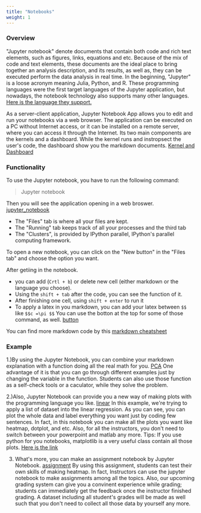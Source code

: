 ```yaml
---
title: "Notebooks"
weight: 1
---
```



### Overview 
"Jupyter notebook" denote documents that contain both code and rich text elements, such as figures, links, equations and etc. Because of the mix of code and text elements, these documents are the ideal place to bring together an analysis description, and its results, as well as, they can be executed perform the data analysis in real time. In the beginning, "Jupyter" is a loose acronym meaning Julia, Python, and R. These programming languages were the first target languages of the Jupyter application, but nowadays, the notebook technology also supports many other languages. [Here is the language they support.](https://github.com/jupyter/jupyter/wiki/Jupyter-kernels)

As a server-client application, Jupyter Notebook App allows you to edit and run your notebooks via a web browser. The application can be executed on a PC without Internet access, or it can be installed on a remote server, where you can access it through the Internet.
Its two main components are the kernels and a dashboard. While the kernel runs and instropsect the user's code, the dashboard show you the markdown documents.
[Kernel and Dashboard](K_D.png)

### Functionality 
To use the Jupyter notebook, you have to run the following command:
> Jupyter notebook

Then you will see the application opening in a web broswer.
[jupyter_notebook](Jupyter.png)

* The "Files" tab is where all your files are kept.
* The "Running" tab keeps track of all your processes and the third tab
* The "Clusters", is provided by IPython parallel, IPython's parallel computing framework. 

To open a new notebook, you can click on the "New button" in the "Files tab" and choose the option you want.

After getiing in the notebook. 
* you can add (`Crtl + b`) or delete new cell (either markdown or the language you choose).
* Using the `shift + tab` after the code, you can see the function of it.
* After finishing one cell, using `shift + enter` to run it
* To apply a latex in you markdown, you can add your latex between `$$` like `$$c =\pi $$`
You can use the botton at the top for some of those command, as well.
[button](button.png)

You can find more markdown code by this [markdown cheatsheet](https://github.com/jupyter/jupyter/wiki/Jupyter-kernels) 


### Example

1.)By using the Jupyter Notebook, you can combine your markdown explanation with a function doing all the real math for you.
[PCA](PCA.png)
One advantage of it is that you can go through different examples just by changing the variable in the function. Students can also use those function as a self-check tools or a caculator, while they solve the problem.

2.)Also, Jupyter Notebook can provide you a new way of making plots with the programming language you like.
[linear](linear.png)
In this example, we're trying to apply a list of dataset into the linear regression. As you can see, you can plot the whole data and label everything you want just by coding few sentences. In fact, in this notebook you can make all the plots you want like heatmap, dotplot, and etc. Also, for all the instructors, you don't need to switch between your powerpoint and matlab any more.
Tips: If you use python for you notebooks, matplotlib is a very useful class contain all those plots. [Here is the link](https://matplotlib.org/tutorials/index.html)

3) What's more, you can make an assignment notebook by Jupyter Notebook.
[assignment](assignment.png)
By using this assignment, students can test their own skills of making heatmap. In fact, Instructors can use the jupyter notebook to make assignments among all the topics. Also, our upcoming grading system can give you a convinent experience while grading; students can immediately get the feedback once the instructor finished grading. A dataset including all student's grades will be made as well such that you don't need to collect all those data by yourself any more.
